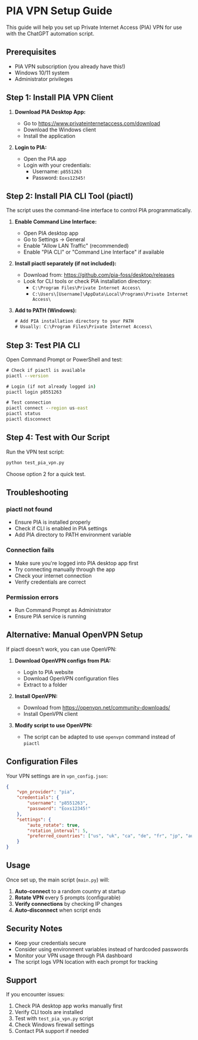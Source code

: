 # PIA VPN Setup Guide

This guide will help you set up Private Internet Access (PIA) VPN for use with the ChatGPT automation script.

## Prerequisites
- PIA VPN subscription (you already have this!)
- Windows 10/11 system
- Administrator privileges

## Step 1: Install PIA VPN Client

1. **Download PIA Desktop App:**
   - Go to https://www.privateinternetaccess.com/download
   - Download the Windows client
   - Install the application

2. **Login to PIA:**
   - Open the PIA app
   - Login with your credentials:
     - Username: `p8551263`
     - Password: `Eoxs12345!`

## Step 2: Install PIA CLI Tool (piactl)

The script uses the command-line interface to control PIA programmatically.

1. **Enable Command Line Interface:**
   - Open PIA desktop app
   - Go to Settings → General
   - Enable "Allow LAN Traffic" (recommended)
   - Enable "PIA CLI" or "Command Line Interface" if available

2. **Install piactl separately (if not included):**
   - Download from: https://github.com/pia-foss/desktop/releases
   - Look for CLI tools or check PIA installation directory:
     - `C:\Program Files\Private Internet Access\`
     - `C:\Users\[Username]\AppData\Local\Programs\Private Internet Access\`

3. **Add to PATH (Windows):**
   ```cmd
   # Add PIA installation directory to your PATH
   # Usually: C:\Program Files\Private Internet Access\
   ```

## Step 3: Test PIA CLI

Open Command Prompt or PowerShell and test:

```cmd
# Check if piactl is available
piactl --version

# Login (if not already logged in)
piactl login p8551263

# Test connection
piactl connect --region us-east
piactl status
piactl disconnect
```

## Step 4: Test with Our Script

Run the VPN test script:

```cmd
python test_pia_vpn.py
```

Choose option 2 for a quick test.

## Troubleshooting

### piactl not found
- Ensure PIA is installed properly
- Check if CLI is enabled in PIA settings
- Add PIA directory to PATH environment variable

### Connection fails
- Make sure you're logged into PIA desktop app first
- Try connecting manually through the app
- Check your internet connection
- Verify credentials are correct

### Permission errors
- Run Command Prompt as Administrator
- Ensure PIA service is running

## Alternative: Manual OpenVPN Setup

If piactl doesn't work, you can use OpenVPN:

1. **Download OpenVPN configs from PIA:**
   - Login to PIA website
   - Download OpenVPN configuration files
   - Extract to a folder

2. **Install OpenVPN:**
   - Download from https://openvpn.net/community-downloads/
   - Install OpenVPN client

3. **Modify script to use OpenVPN:**
   - The script can be adapted to use `openvpn` command instead of `piactl`

## Configuration Files

Your VPN settings are in `vpn_config.json`:

```json
{
    "vpn_provider": "pia",
    "credentials": {
        "username": "p8551263",
        "password": "Eoxs12345!"
    },
    "settings": {
        "auto_rotate": true,
        "rotation_interval": 5,
        "preferred_countries": ["us", "uk", "ca", "de", "fr", "jp", "au", "nl"]
    }
}
```

## Usage

Once set up, the main script (`main.py`) will:

1. **Auto-connect** to a random country at startup
2. **Rotate VPN** every 5 prompts (configurable)
3. **Verify connections** by checking IP changes
4. **Auto-disconnect** when script ends

## Security Notes

- Keep your credentials secure
- Consider using environment variables instead of hardcoded passwords
- Monitor your VPN usage through PIA dashboard
- The script logs VPN location with each prompt for tracking

## Support

If you encounter issues:
1. Check PIA desktop app works manually first
2. Verify CLI tools are installed
3. Test with `test_pia_vpn.py` script
4. Check Windows firewall settings
5. Contact PIA support if needed 